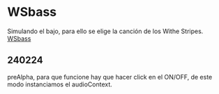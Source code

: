 # WSbass
Simulando el bajo, para ello se elige la canción de los Withe Stripes.
[WSbass](https://hacer1massana.github.io/WSbass/)


## 240224
preAlpha, para que funcione hay que hacer click en el ON/OFF, de este modo instanciamos el audioContext.
